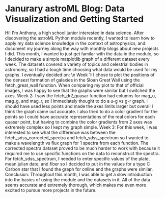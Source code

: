 # Janurary astroML Blog: Data Visualization and Getting Started
Hi! I'm Anthony, a high school junior interested in data science. After discovering the astroML Python module recently, I wanted to learn how to apply my data science knowledge in the context of astrophysics, and document my journey along the way with monthly blogs about new projects I did. This month, I wanted to just get familar with the data in the module, so I decided to make a simple matplotlib graph of a different dataset every week. The datasets covered a variety of topics and celestrial bodies in astronomy, so I had a tough time choosing what data would be used for my graphs. I eventually decided on:
\n
Week 1: I chose to plot the positions of the densest formation of galaxies in the Sloan Great Wall using the fetch_great_wall function. When comparing my plot to that of official images, I was happy to see that the graphs were similar but I switched the axes. 
Week 2: I saw the fetch_dr7_quasar function had columns for mag_u, mag_g, and mag_r, so I immediately thought to do a u-g vs g-r graph. I should have used less points and made the axes limits larger but overall I think the graph came out accurate. I also tried to do a color gradient for the points so I could have accurate representations of the real colors for each quasar point, but having to combine the color gradients from 2 axes was extremely complex so I kept my graph simple. 
Week 3: For this week, I was interested to see what the difference was between the fetch_sdss_corrected_spectra and fetch_sdss_spectrum so I wanted to make a wavelength vs flux graph for 1 spectra from each function. The corrected spectra dataset proved to be much harder to work with because it required me to use specific functions on the data to reconstruct the spectra. For fetch_sdss_spectrum, I needed to enter specific values of the plate, mean julian date, and fiber so I decided to put in the values for a type C Carbon star that I found the graph for online and the graphs were similar.
Conclusion: Throughout this month, I was able to get a slow introduction into the basics of using the module and the datasets in it. All of the data seems accurate and extremely thorough, which makes me even more excited to pursue more projects in the future. 
